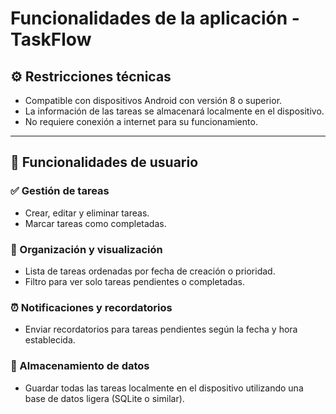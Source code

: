 # Funcionalidades de la aplicación - TaskFlow  

## ⚙ Restricciones técnicas  
- Compatible con dispositivos Android con versión 8 o superior.  
- La información de las tareas se almacenará localmente en el dispositivo.  
- No requiere conexión a internet para su funcionamiento.  

---

## 📝 Funcionalidades de usuario  

### ✅ Gestión de tareas  
- Crear, editar y eliminar tareas.  
- Marcar tareas como completadas.  

### 📌 Organización y visualización  
- Lista de tareas ordenadas por fecha de creación o prioridad.  
- Filtro para ver solo tareas pendientes o completadas.  

### ⏰ Notificaciones y recordatorios  
- Enviar recordatorios para tareas pendientes según la fecha y hora establecida.  

### 💾 Almacenamiento de datos  
- Guardar todas las tareas localmente en el dispositivo utilizando una base de datos ligera (SQLite o similar).  
